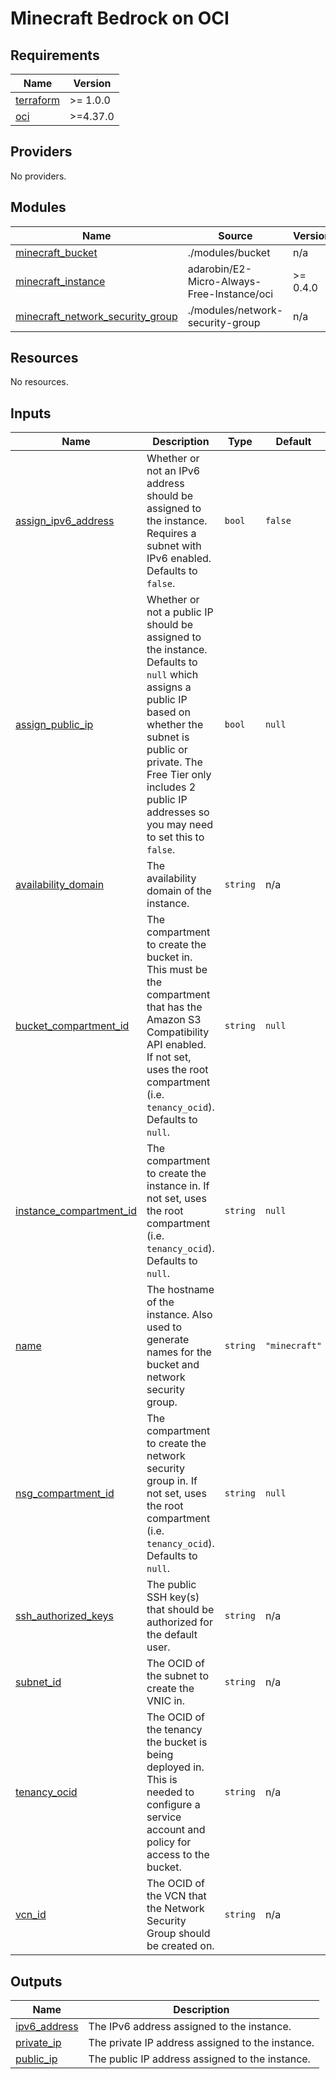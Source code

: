 # Minecraft Bedrock on OCI

<!-- BEGINNING OF PRE-COMMIT-TERRAFORM DOCS HOOK -->
## Requirements

| Name | Version |
|------|---------|
| <a name="requirement_terraform"></a> [terraform](#requirement\_terraform) | >= 1.0.0 |
| <a name="requirement_oci"></a> [oci](#requirement\_oci) | >=4.37.0 |

## Providers

No providers.

## Modules

| Name | Source | Version |
|------|--------|---------|
| <a name="module_minecraft_bucket"></a> [minecraft\_bucket](#module\_minecraft\_bucket) | ./modules/bucket | n/a |
| <a name="module_minecraft_instance"></a> [minecraft\_instance](#module\_minecraft\_instance) | adarobin/E2-Micro-Always-Free-Instance/oci | >= 0.4.0 |
| <a name="module_minecraft_network_security_group"></a> [minecraft\_network\_security\_group](#module\_minecraft\_network\_security\_group) | ./modules/network-security-group | n/a |

## Resources

No resources.

## Inputs

| Name | Description | Type | Default | Required |
|------|-------------|------|---------|:--------:|
| <a name="input_assign_ipv6_address"></a> [assign\_ipv6\_address](#input\_assign\_ipv6\_address) | Whether or not an IPv6 address should be assigned to the instance. Requires a subnet with IPv6 enabled. Defaults to `false`. | `bool` | `false` | no |
| <a name="input_assign_public_ip"></a> [assign\_public\_ip](#input\_assign\_public\_ip) | Whether or not a public IP should be assigned to the instance.  Defaults to `null` which assigns a public IP based on whether the subnet is public or private. The Free Tier only includes 2 public IP addresses so you may need to set this to `false`. | `bool` | `null` | no |
| <a name="input_availability_domain"></a> [availability\_domain](#input\_availability\_domain) | The availability domain of the instance. | `string` | n/a | yes |
| <a name="input_bucket_compartment_id"></a> [bucket\_compartment\_id](#input\_bucket\_compartment\_id) | The compartment to create the bucket in. This must be the compartment that has the Amazon S3 Compatibility API enabled. If not set, uses the root compartment (i.e. `tenancy_ocid`). Defaults to `null`. | `string` | `null` | no |
| <a name="input_instance_compartment_id"></a> [instance\_compartment\_id](#input\_instance\_compartment\_id) | The compartment to create the instance in. If not set, uses the root compartment (i.e. `tenancy_ocid`). Defaults to `null`. | `string` | `null` | no |
| <a name="input_name"></a> [name](#input\_name) | The hostname of the instance. Also used to generate names for the bucket and network security group. | `string` | `"minecraft"` | no |
| <a name="input_nsg_compartment_id"></a> [nsg\_compartment\_id](#input\_nsg\_compartment\_id) | The compartment to create the network security group in. If not set, uses the root compartment (i.e. `tenancy_ocid`). Defaults to `null`. | `string` | `null` | no |
| <a name="input_ssh_authorized_keys"></a> [ssh\_authorized\_keys](#input\_ssh\_authorized\_keys) | The public SSH key(s) that should be authorized for the default user. | `string` | n/a | yes |
| <a name="input_subnet_id"></a> [subnet\_id](#input\_subnet\_id) | The OCID of the subnet to create the VNIC in. | `string` | n/a | yes |
| <a name="input_tenancy_ocid"></a> [tenancy\_ocid](#input\_tenancy\_ocid) | The OCID of the tenancy the bucket is being deployed in. This is needed to configure a service account and policy for access to the bucket. | `string` | n/a | yes |
| <a name="input_vcn_id"></a> [vcn\_id](#input\_vcn\_id) | The OCID of the VCN that the Network Security Group should be created on. | `string` | n/a | yes |

## Outputs

| Name | Description |
|------|-------------|
| <a name="output_ipv6_address"></a> [ipv6\_address](#output\_ipv6\_address) | The IPv6 address assigned to the instance. |
| <a name="output_private_ip"></a> [private\_ip](#output\_private\_ip) | The private IP address assigned to the instance. |
| <a name="output_public_ip"></a> [public\_ip](#output\_public\_ip) | The public IP address assigned to the instance. |
<!-- END OF PRE-COMMIT-TERRAFORM DOCS HOOK -->

